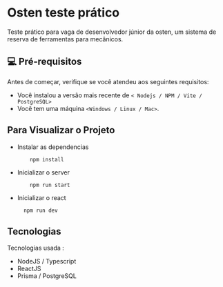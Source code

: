 # Osten teste prático


Teste prático para vaga de desenvolvedor júnior da osten, um sistema de reserva de ferramentas para mecânicos.


## 💻 Pré-requisitos

Antes de começar, verifique se você atendeu aos seguintes requisitos:

* Você instalou a versão mais recente de `< Nodejs / NPM / Vite / PostgreSQL>`
* Você tem uma máquina `<Windows / Linux / Mac>`.

## Para Visualizar o Projeto

* Instalar as dependencias 
    ```
        npm install
    ```
* Inicializar o server 
    ```
        npm run start 
    ```
* Inicializar o react 
    ```
      npm run dev 
    ```

## Tecnologias 

Tecnologias usada :

* NodeJS / Typescript 
* ReactJS
* Prisma / PostgreSQL 